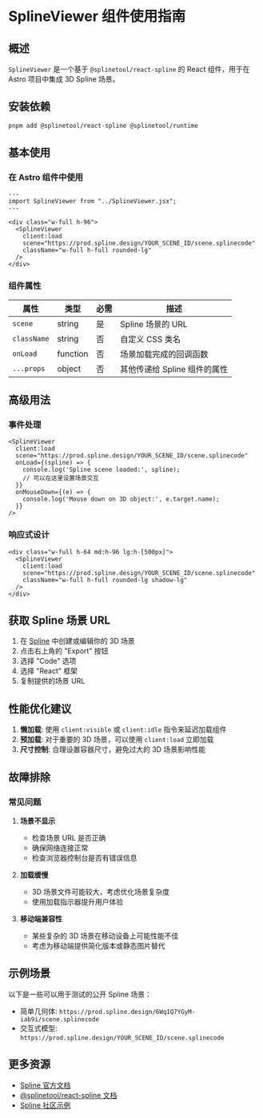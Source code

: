 # SplineViewer 组件使用指南

## 概述

`SplineViewer` 是一个基于 `@splinetool/react-spline` 的 React 组件，用于在 Astro 项目中集成 3D Spline 场景。

## 安装依赖

```bash
pnpm add @splinetool/react-spline @splinetool/runtime
```

## 基本使用

### 在 Astro 组件中使用

```astro
---
import SplineViewer from "../SplineViewer.jsx";
---

<div class="w-full h-96">
  <SplineViewer 
    client:load
    scene="https://prod.spline.design/YOUR_SCENE_ID/scene.splinecode"
    className="w-full h-full rounded-lg"
  />
</div>
```

### 组件属性

| 属性 | 类型 | 必需 | 描述 |
|------|------|------|------|
| `scene` | string | 是 | Spline 场景的 URL |
| `className` | string | 否 | 自定义 CSS 类名 |
| `onLoad` | function | 否 | 场景加载完成的回调函数 |
| `...props` | object | 否 | 其他传递给 Spline 组件的属性 |

## 高级用法

### 事件处理

```astro
<SplineViewer 
  client:load
  scene="https://prod.spline.design/YOUR_SCENE_ID/scene.splinecode"
  onLoad={(spline) => {
    console.log('Spline scene loaded:', spline);
    // 可以在这里设置场景交互
  }}
  onMouseDown={(e) => {
    console.log('Mouse down on 3D object:', e.target.name);
  }}
/>
```

### 响应式设计

```astro
<div class="w-full h-64 md:h-96 lg:h-[500px]">
  <SplineViewer 
    client:load
    scene="https://prod.spline.design/YOUR_SCENE_ID/scene.splinecode"
    className="w-full h-full rounded-lg shadow-lg"
  />
</div>
```

## 获取 Spline 场景 URL

1. 在 [Spline](https://spline.design/) 中创建或编辑你的 3D 场景
2. 点击右上角的 "Export" 按钮
3. 选择 "Code" 选项
4. 选择 "React" 框架
5. 复制提供的场景 URL

## 性能优化建议

1. **懒加载**: 使用 `client:visible` 或 `client:idle` 指令来延迟加载组件
2. **预加载**: 对于重要的 3D 场景，可以使用 `client:load` 立即加载
3. **尺寸控制**: 合理设置容器尺寸，避免过大的 3D 场景影响性能

## 故障排除

### 常见问题

1. **场景不显示**
   - 检查场景 URL 是否正确
   - 确保网络连接正常
   - 检查浏览器控制台是否有错误信息

2. **加载缓慢**
   - 3D 场景文件可能较大，考虑优化场景复杂度
   - 使用加载指示器提升用户体验

3. **移动端兼容性**
   - 某些复杂的 3D 场景在移动设备上可能性能不佳
   - 考虑为移动端提供简化版本或静态图片替代

## 示例场景

以下是一些可以用于测试的公开 Spline 场景：

- 简单几何体: `https://prod.spline.design/6Wq1Q7YGyM-iab9i/scene.splinecode`
- 交互式模型: `https://prod.spline.design/YOUR_SCENE_ID/scene.splinecode`

## 更多资源

- [Spline 官方文档](https://docs.spline.design/)
- [@splinetool/react-spline 文档](https://github.com/splinetool/react-spline)
- [Spline 社区示例](https://spline.design/community)